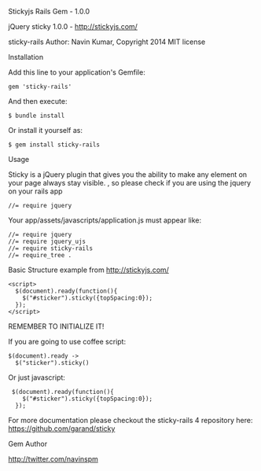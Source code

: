 Stickyjs Rails Gem - 1.0.0

jQuery sticky 1.0.0 - http://stickyjs.com/

sticky-rails Author: Navin Kumar, Copyright 2014 MIT license

Installation

Add this line to your application's Gemfile:

````
gem 'sticky-rails'
````
And then execute:
````
$ bundle install
````
Or install it yourself as:
````
$ gem install sticky-rails
````
Usage

Sticky is a jQuery plugin that gives you the ability to make any element on your page always stay visible. , so please check if you are using the jquery on your rails app
````
//= require jquery
````
Your app/assets/javascripts/application.js must appear like:
````
//= require jquery
//= require jquery_ujs
//= require sticky-rails
//= require_tree .
````

Basic Structure example from http://stickyjs.com/
````
<script>
  $(document).ready(function(){
    $("#sticker").sticky({topSpacing:0});
  });
</script> 
````
REMEMBER TO INITIALIZE IT!

If you are going to use coffee script:
````
$(document).ready ->
  $("sticker").sticky()
````
Or just javascript:
````
 $(document).ready(function(){
    $("#sticker").sticky({topSpacing:0});
  });
````
For more documentation please checkout the sticky-rails 4 repository here: https://github.com/garand/sticky

Gem Author

http://twitter.com/navinspm 
